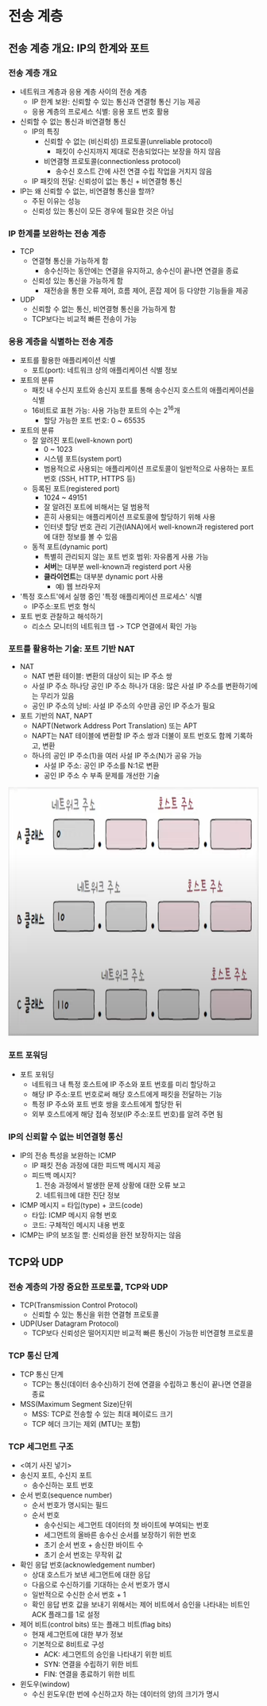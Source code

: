 # 전송 계층
## 전송 계층 개요: IP의 한계와 포트
### 전송 계층 개요
- 네트워크 계층과 응용 계층 사이의 전송 계층
    - IP 한계 보완: 신뢰할 수 있는 통신과 연결형 통신 기능 제공
    - 응용 계층의 프로세스 식별: 응용 포트 번호 활용
- 신뢰할 수 없는 통신과 비연결형 통신
    - IP의 특징
        - 신뢰할 수 없는 (비신뢰성) 프로토콜(unreliable protocol)
            - 패킷이 수신지까지 제대로 전송되었다는 보장을 하지 않음
        - 비연결형 프로토콜(connectionless protocol)
            - 송수신 호스트 간에 사전 연결 수립 작업을 거치지 않음
    - IP 패킷의 전달: 신뢰성이 없는 통신 + 비연결형 통신
- IP는 왜 신뢰할 수 없는, 비연결형 통신을 할까?
    - 주된 이유는 성능
    - 신뢰성 있는 통신이 모든 경우에 필요한 것은 아님

### IP 한계를 보완하는 전송 계층
- TCP
    - 연결형 통신을 가능하게 함
        - 송수신하는 동안에는 연결을 유지하고, 송수신이 끝나면 연결을 종료
    - 신뢰성 있는 통신을 가능하게 함
        - 재전송을 통한 오류 제어, 흐름 제어, 혼잡 제어 등 다양한 기능들을 제공
- UDP
    - 신뢰할 수 없는 통신, 비연결형 통신을 가능하게 함
    - TCP보다는 비교적 빠른 전송이 가능

### 응용 계층을 식별하는 전송 계층
- 포트를 활용한 애플리케이션 식별
    - 포트(port): 네트워크 상의 애플리케이션 식별 정보
- 포트의 분류
    - 패킷 내 수신지 포트와 송신지 포트를 통해 송수신지 호스트의 애플리케이션을 식별
    - 16비트로 표현 가능: 사용 가능한 포트의 수는 $2^{16}$개
        - 할당 가능한 포트 번호: 0 ~ 65535
- 포트의 분류
    - 잘 알려진 포트(well-known port)
        - 0 ~ 1023
        - 시스템 포트(system port)
        - 범용적으로 사용되는 애플리케이션 프로토콜이 일반적으로 사용하는 포트 번호 (SSH, HTTP, HTTPS 등)
    - 등록된 포트(registered port)
        - 1024 ~ 49151
        - 잘 알려진 포트에 비해서는 덜 범용적
        - 흔히 사용되는 애플리케이션 프로토콜에 할당하기 위해 사용
        - 인터넷 할당 번호 관리 기관(IANA)에서 well-known과 registered port에 대한 정보를 볼 수 있음
    - 동적 포트(dynamic port)
        - 특별히 관리되지 않는 포트 번호 범위: 자유롭게 사용 가능
        - **서버**는 대부분 well-known과 registerd port 사용
        - **클라이언트**는 대부분 dynamic port 사용
            - 예) 웹 브라우저
- '특정 호스트'에서 실행 중인 '특정 애플리케이션 프로세스' 식별
    - IP주소:포트 번호 형식
- 포트 번호 관찰하고 해석하기
    - 리소스 모니터의 네트워크 탭 -> TCP 연결에서 확인 가능
### 포트를 활용하는 기술: 포트 기반 NAT
- NAT
    - NAT 변환 테이블: 변환의 대상이 되는 IP 주소 쌍
    - 사설 IP 주소 하나당 공인 IP 주소 하나가 대응: 많은 사설 IP 주소를 변환하기에는 무리가 있음
    - 공인 IP 주소의 낭비: 사설 IP 주소의 수만큼 공인 IP 주소가 필요
- 포트 기반의 NAT, NAPT
    - NAPT(Network Address Port Translation) 또는 APT
    - NAPT는 NAT 테이블에 변환할 IP 주소 쌍과 더불이 포트 번호도 함께 기록하고, 변환
    - 하나의 공인 IP 주소(1)을 여러 사설 IP 주소(N)가 공유 가능
        - 사설 IP 주소: 공인 IP 주소를 N:1로 변환
        - 공인 IP 주소 수 부족 문제를 개선한 기술  

<img src = "https://github.com/eomhs/TIL/blob/main/figures/IP%20Class.png" width="800" height="500"/> 

### 포트 포워딩
- 포트 포워딩
    - 네트워크 내 특정 호스트에 IP 주소와 포트 번호를 미리 할당하고
    - 해당 IP 주소:포트 번호로써 해당 호스트에게 패킷을 전달하는 기능
    - 특정 IP 주소와 포트 번호 쌍을 호스트에게 할당한 뒤
    - 외부 호스트에게 해당 접속 정보(IP 주소:포트 번호)를 알려 주면 됨

### IP의 신뢰할 수 없는 비연결형 통신
- IP의 전송 특성을 보완하는 ICMP
    - IP 패킷 전송 과정에 대한 피드백 메시지 제공
    - 피드백 메시지?
        1. 전송 과정에서 발생한 문제 상황에 대한 오류 보고
        2. 네트워크에 대한 진단 정보
- ICMP 메시지 = 타입(type) + 코드(code)
    - 타입: ICMP 메시지 유형 번호
    - 코드: 구체적인 메시지 내용 번호
- ICMP는 IP의 보조일 뿐: 신뢰성을 완전 보장하지는 않음

## TCP와 UDP
### 전송 계층의 가장 중요한 프로토콜, TCP와 UDP
- TCP(Transmission Control Protocol)
    - 신뢰할 수 있는 통신을 위한 연결형 프로토콜
- UDP(User Datagram Protocol)
    - TCP보다 신뢰성은 떨어지지만 비교적 빠른 통신이 가능한 비연결형 프로토콜
### TCP 통신 단계
- TCP 통신 단계
    - TCP는 통신(데이터 송수신)하기 전에 연결을 수립하고 통신이 끝나면 연결을 종료
- MSS(Maximum Segment Size)단위
    - MSS: TCP로 전송할 수 있는 최대 페이로드 크기
    - TCP 헤더 크기는 제외 (MTU는 포함)
### TCP 세그먼트 구조
- <여기 사진 넣기>
- 송신지 포트, 수신지 포트
    - 송수신하는 포트 번호
- 순서 번호(sequence number)
    - 순서 번호가 명시되는 필드
    - 순서 번호
        - 송수신되는 세그먼트 데이터의 첫 바이트에 부여되는 번호
        - 세그먼트의 올바른 송수신 순서를 보장하기 위한 번호
        - 초기 순서 번호 + 송신한 바이트 수
        - 초기 순서 번호는 무작위 값
- 확인 응답 번호(acknowledgement number)
    - 상대 호스트가 보낸 세그먼트에 대한 응답
    - 다음으로 수신하기를 기대하는 순서 번호가 명시
    - 일반적으로 수신한 순서 번호 + 1
    - 확인 응답 번호 값을 보내기 위해서는 제어 비트에서 승인을 나타내는 비트인 ACK 플래그를 1로 설정
- 제어 비트(control bits) 또는 플래그 비트(flag bits)
    - 현재 세그먼트에 대한 부가 정보
    - 기본적으로 8비트로 구성
        - ACK: 세그먼트의 승인을 나타내기 위한 비트
        - SYN: 연결을 수립하기 위한 비트
        - FIN: 연결을 종료하기 위한 비트
- 윈도우(window)
    - 수신 윈도우(한 번에 수신하고자 하는 데이터의 양)의 크기가 명시
